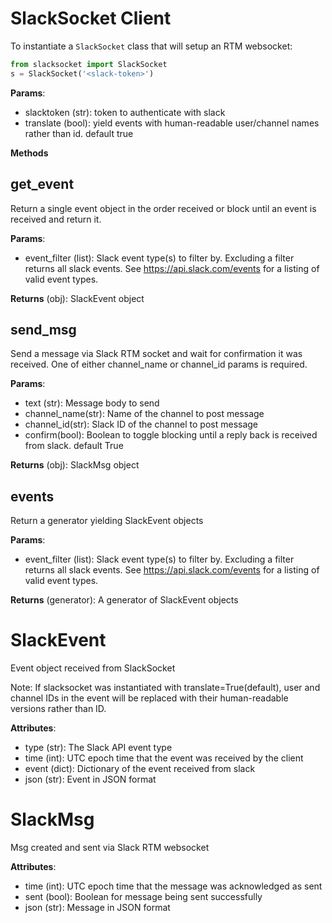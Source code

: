 # SlackSocket Client

To instantiate a `SlackSocket` class that will setup an RTM websocket:

```python
from slacksocket import SlackSocket
s = SlackSocket('<slack-token>')
```

**Params**:

* slacktoken (str): token to authenticate with slack
* translate (bool): yield events with human-readable user/channel names rather than id. default true

**Methods**

## get_event

Return a single event object in the order received or block until an event is received and return it.

**Params**:

* event_filter (list): Slack event type(s) to filter by. Excluding a filter returns all slack events. See https://api.slack.com/events for a listing of valid event types.

**Returns** (obj): SlackEvent object

## send_msg

Send a message via Slack RTM socket and wait for confirmation it was received. One of either channel_name or channel_id params is required.

**Params**:

* text (str): Message body to send
* channel_name(str): Name of the channel to post message
* channel_id(str): Slack ID of the channel to post message
* confirm(bool): Boolean to toggle blocking until a reply back is received from slack. default True 

**Returns** (obj): SlackMsg object

## events

Return a generator yielding SlackEvent objects

**Params**:

* event_filter (list): Slack event type(s) to filter by. Excluding a filter returns all slack events. See https://api.slack.com/events for a listing of valid event types.

**Returns** (generator): A generator of SlackEvent objects

# SlackEvent

Event object received from SlackSocket

Note: If slacksocket was instantiated with translate=True(default), user and channel IDs in the event will be replaced with their human-readable versions rather than ID. 

**Attributes**:

* type (str): The Slack API event type
* time (int): UTC epoch time that the event was received by the client
* event (dict): Dictionary of the event received from slack
* json (str): Event in JSON format

# SlackMsg

Msg created and sent via Slack RTM websocket

**Attributes**:

* time (int): UTC epoch time that the message was acknowledged as sent
* sent (bool): Boolean for message being sent successfully
* json (str): Message in JSON format

